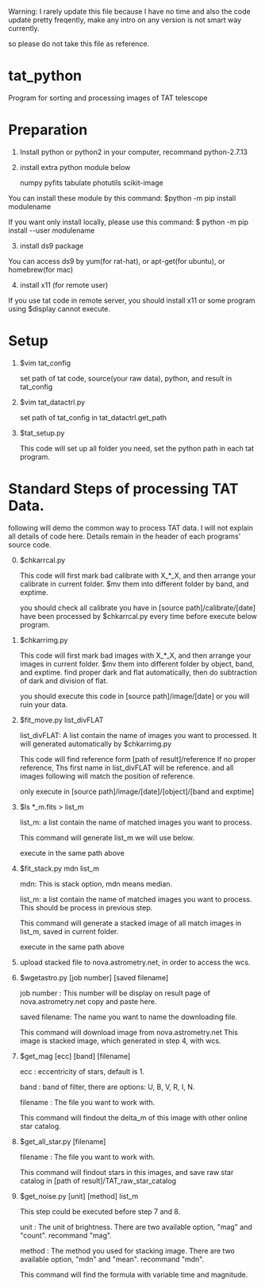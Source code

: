 Warning: I rarely update this file because I have no time and also the code update pretty freqently, make any intro on any version is not smart way currently.

so please do not take this file as reference.

# tat_python
Program for sorting and processing images of TAT telescope

# Preparation

1. Install python or python2 in your computer, recommand python-2.7.13

2. install extra python module below

	numpy
	pyfits
	tabulate
	photutils
	scikit-image

You can install these module by this command: $python -m pip install modulename

If you want only install locally, please use this command: $ python -m pip install --user modulename

3. install ds9 package

You can access ds9 by yum(for rat-hat), or apt-get(for ubuntu), or homebrew(for mac)

4. install x11 (for remote user)

If you use tat code in remote server, you should install x11 or some program using $display cannot execute.

# Setup
1. $vim tat_config

	set path of tat code, source(your raw data), python, and result in tat_config

2. $vim tat_datactrl.py

	set path of tat_config in tat_datactrl.get_path

3. $tat_setup.py

	This code will set up all folder you need, set the python path in each tat program.

# Standard Steps of processing TAT Data.

following will demo the common way to process TAT data.
I will not explain all details of code here.
Details remain in the header of each programs' source code.

0. $chkarrcal.py

	This code will first mark bad calibrate with X_*_X,
	and then arrange your calibrate in current folder.
	$mv them into different folder by band, and exptime.
	
	you should check all calibrate you have in [source path]/calibrate/[date] 
	have been processed by $chkarrcal.py every time before execute below program.

1. $chkarrimg.py

	This code will first mark bad images with X_*_X,
	and then arrange your images in current folder.
	$mv them into different folder by object, band, and exptime.
	find proper dark and flat automatically, then do subtraction of dark and division of flat.

	you should execute this code in [source path]/image/[date] or you will ruin your data.

2. $fit_move.py list_divFLAT
	
	list_divFLAT: 
	A list contain the name of images you want to processed. 
	It will generated automatically by $chkarrimg.py
	
	This code will find reference form [path of result]/reference
	If no proper reference, Ths first name in list_divFLAT will be reference.
	and all images following will match the position of reference.
	
	only execute in [source path]/image/[date]/[object]/[band and exptime]

3. $ls *_m.fits > list_m
	
	list_m:
	a list contain the name of matched images you want to process.
	
	This command will generate list_m we will use below.

	execute in the same path above 

4. $fit_stack.py mdn list_m

	mdn: 
	This is stack option, mdn means median.
	
	list_m:
	a list contain the name of matched images you want to process.
	This should be process in previous step.
	
	This command will generate a stacked image of all match images in list_m, 
	saved in current folder.
	
	execute in the same path above

5. upload stacked file to nova.astrometry.net, in order to access the wcs.

6. $wgetastro.py [job number] [saved filename]

	job number : 
	This number will be display on result page of nova.astrometry.net
	copy and paste here.

	saved filename:
	The name you want to name the downloading file.
	
	This command will download image from nova.astrometry.net
	This image is stacked image, which generated in step 4, with wcs.

7. $get_mag [ecc] [band] [filename]

	ecc : 
	eccentricity of stars, default is 1.

	band : 
	band of filter, there are options: U, B, V, R, I, N.

	filename : 
	The file you want to work with.
	
	This command will findout the delta_m of this image with other online star catalog.

8. $get_all_star.py [filename]

	filename :
        The file you want to work with.
	
	This command will findout stars in this images, 
	and save raw star catalog in [path of result]/TAT_raw_star_catalog

9. $get_noise.py [unit] [method] list_m

	This step could be executed before step 7 and 8.
	
	unit :
	The unit of brightness.
	There are two available option, "mag" and "count".
	recommand "mag".
	
	method :
	The method you used for stacking image.
	There are two available option, "mdn" and "mean".
	recommand "mdn".

	This command will find the formula with variable time and magnitude.
